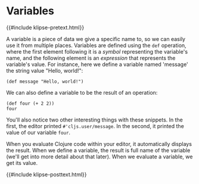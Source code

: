 # Variables

{{#include klipse-pretext.html}}

A variable is a piece of data we give a specific name to,
so we can easily use it from multiple places.
Variables are defined using the `def` operation,
where the first element following it is a *symbol*
representing the variable's name, and the following element is an *expression*
that represents the variable's value.
For instance, here we define a variable named 'message' the string value
"Hello, world!":

```klipse
(def message "Hello, world!")
```

We can also define a variable to be the result of an operation:

```klipse
(def four (+ 2 2))
four
```

You'll also notice two other interesting things with these snippets.
In the first, the editor printed `#'cljs.user/message`.
In the second, it printed the value of our variable `four`.

When you evaluate Clojure code within your editor, it automatically displays
the result. When we define a variable, the result is full name of the variable
(we'll get into more detail about that later).
When we evaluate a variable, we get its value.

{{#include klipse-posttext.html}}

